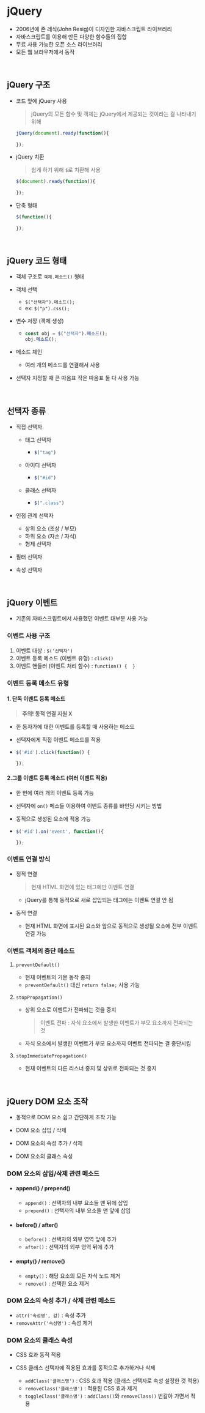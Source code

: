# jQuery

* 2006년에 존 레식(John Resig)이 디자인한 자바스크립트 라이브러리
* 자바스크립트를 이용해 만든 다양한 함수들의 집합
* 무료 사용 가능한 오픈 소스 라이브러리
* 모든 웹 브라우저에서 동작

<br>

## jQuery 구조

* 코드 앞에 jQuery 사용

  > jQuery의 모든 함수 및 객체는 jQuery에서 제공되는 것이라는 걸 나타내기 위해 

  ```javascript
  jQuery(document).ready(function(){
    
  });
  ```

* jQuery 치환

  > 쉽게 하기 위해 `$`로 치환해 사용

  ```javascript
  $(document).ready(function(){
    
  });
  ```

* 단축 형태

  ```javascript
  $(function(){
    
  });
  ```

<br>

## jQuery 코드 형태

* 객체 구조로 `객체.메소드()` 형태

* 객체 선택

  *  `$("선택자").메소드();`
  * ex: `$("p").css();`

* 변수 저장 (객체 생성) 

  * ```javascript
    const obj = $("선택자").메소드();
    obj.메소드();
    ```

* 메소드 체인

  * 여러 개의 메소드를 연결해서 사용

* 선택자 지정할 때 큰 따옴표 작은 따옴표 둘 다 사용 가능

<br>

## 선택자 종류

* 직접 선택자
  * 태그 선택자
  
    * ```javascript
      $("tag")
      ```
  
  * 아이디 선택자
  
    * ```javascript
      $("#id")
      ```
  
  * 클래스 선택자
  
    * ```javascript
      $(".class")
      ```
  
* 인접 관계 선택자
  * 상위 요소 (조상 / 부모)
  * 하위 요소 (자손 / 자식)
  * 형제 선택자
  
* 필터 선택자

* 속성 선택자

<br>

## jQuery 이벤트

* 기존의 자바스크립트에서 사용했던 이벤트 대부분 사용 가능

### 이벤트 사용 구조

1. 이벤트 대상 : `$('선택자')`
2. 이벤트 등록 메소드 (이벤트 유형) : `click()`
3. 이벤트 핸들러 (이벤트 처리 함수) : `function() {  }`

### 이벤트 등록 메소드 유형

#### 1. 단독 이벤트 등록 메소드

> **주의! 동적 연결 지원 X**

- 한 동자가에 대한 이벤트를 등록할 때 사용하는 메소드

- 선택자에게 직접 이벤트 메소드를 적용

- ```javascript
  $('#id').click(function() {
  
  });
  ```

#### 2.그룹 이벤트 등록 메소드 (여러 이벤트 적용)

- 한 번에 여러 개의 이벤트 등록 가능

- 선택자에 `on()` 메소들 이용하여 이벤트 종류를 바인딩 시키는 방법

- 동적으로 생성된 요소에 적용 가능

- ```javascript
  $('#id').on('event', function(){
  
  });
  ```

### 이벤트 연결 방식

- 정적 연결

  > 현재 HTML 화면에 있는 태그에만 이벤트 연결

  - jQuery를 통해 동적으로 새로 삽입되는 태그에는 이벤트 연결 안 됨

- 동적 연결

  * 현재 HTML 화면에 표시된 요소와 앞으로 동적으로 생성될 요소에 전부 이벤트 연결 가능

### 이벤트 객체의 중단 메소드

1. `preventDefault()` 

   * 현재 이벤트의 기본 동작 중지
   * `preventDefault()` 대신 `return false;` 사용 가능

2. `stopPropagation()`

   * 상위 요소로 이벤트가 전파되는 것을 중지 

     > 이벤트 전파 : 자식 요소에서 발생한 이벤트가 부모 요소까지 전파되는 것

   * 자식 요소에서 발생한 이벤트가 부모 요소까지 이벤트 전파되는 걸 중단시킴

3. `stopImmediatePropagation()` 

   * 현재 이벤트의 다른 리스너 중지 및 상위로 전파되는 것 중지

<br>

## jQuery DOM 요소 조작

- 동적으로 DOM 요소 쉽고 간단하게 조작 가능

- DOM 요소 삽입 / 삭제
- DOM 요소의 속성 추가 / 삭제
- DOM 요소의 클래스 속성

### DOM 요소의 삽입/삭제 관련 메소드
* #### append() / prepend()
   * `append()` : 선택자의 내부 요소들 맨 뒤에 삽입
   * `prepend()` : 선택자의 내부 요소들 맨 앞에 삽입

* #### before() / after()
  * `before()` : 선택자의 외부 영역 앞에 추가
  * `after()` : 선택자의 외부 영역 뒤에 추가

* #### empty() / remove()
  * `empty()` : 해당 요소의 모든 자식 노드 제거
  * `remove()` : 선택한 요소 제거

### DOM 요소의 속성 추가 / 삭제 관련 메소드

- `attr('속성명', 값)` : 속성 추가
- `removeAttr('속성명')` : 속성 제거

### DOM 요소의 클래스 속성

- CSS 효과 동적 적용
- CSS 클래스 선택자에 적용된 효과를 동적으로 추가하거나 삭제

  * `addClass('클래스명')` : CSS 효과 적용 (클래스 선택자로 속성 설정한 것 적용)
  * `removeClass('클래스명')` : 적용된 CSS 효과 제거
  * `toggleClass('클래스명')` : `addClass()`와 `removeClass()` 번갈아 가면서 적용